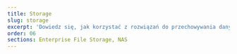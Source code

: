 ```yaml
---
title: Storage
slug: storage
excerpt: 'Dowiedz się, jak korzystać z rozwiązań do przechowywania danych'
order: 06
sections: Enterprise File Storage, NAS
---
```

